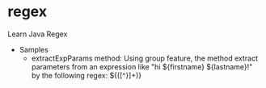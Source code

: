 # regex
Learn Java Regex 

- Samples
    - extractExpParams method: Using group feature, the method extract parameters from an expression like "hi ${firstname} ${lastname}!" by the following regex: \$\{([^}]+)}
    
    